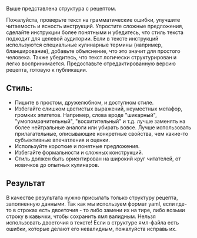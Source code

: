Выше представлена структура с рецептом.

Пожалуйста, проверьте текст на грамматические ошибки, улучшите читаемость и ясность инструкций. Упростите сложные предложения, сделайте инструкции более понятными и убедитесь, что стиль текста подходит для целевой аудитории. Если в тексте инструкций используются специальные кулинарные термины (например, бланширование), добавьте объяснение, что это значит для простого человека. Также убедитесь, что текст логически структурирован и легко воспринимается. Предоставьте отредактированную версию рецепта, готовую к публикации.

## Стиль:
- Пишите в простом, дружелюбном, и доступном стиле.
- Избегайте слишком цветистых выражений, неуместных метафор, громких эпитетов. Например, слова вроде "шикарный", "умопомрачительный", "восхитительный" и т.д. лучше заменять на более нейтральные аналоги или убирать вовсе. Лучше использовать прилагательные, описывающие конкретные свойства, чем какие-то субъективные впечатления и оценки. 
- Используйте короткие и понятные предложения.
- Избегайте формальности и сложных конструкций.
- Стиль должен быть ориентирован на широкий круг читателей, от новичков до опытных кулинаров.

## Результат

В качестве результата нужно присылать только структуру рецепта, заполненную данными. Так как мы используем формат yaml, если где-то в строках есть двоеточия - то либо замени их на тире, либо возьми строку в кавычки, чтобы сохранить ямл валидным. Нельзя использовать двоеточия в тексте! Если в структуре ямл-файла есть ошибки, которые делают его невалидным, пожалуйста исправь их.
